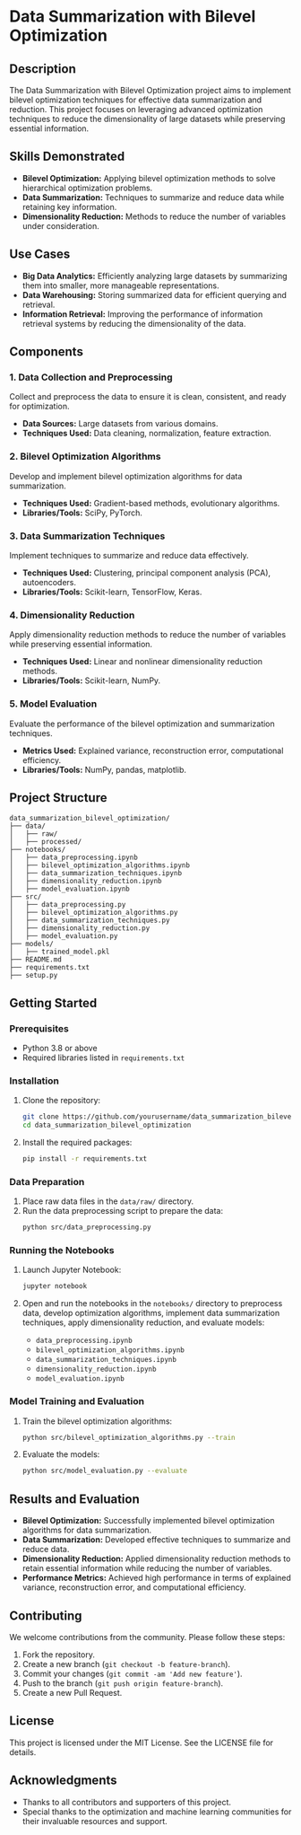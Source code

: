 # Data Summarization with Bilevel Optimization

## Description

The Data Summarization with Bilevel Optimization project aims to implement bilevel optimization techniques for effective data summarization and reduction. This project focuses on leveraging advanced optimization techniques to reduce the dimensionality of large datasets while preserving essential information.

## Skills Demonstrated

- **Bilevel Optimization:** Applying bilevel optimization methods to solve hierarchical optimization problems.
- **Data Summarization:** Techniques to summarize and reduce data while retaining key information.
- **Dimensionality Reduction:** Methods to reduce the number of variables under consideration.

## Use Cases

- **Big Data Analytics:** Efficiently analyzing large datasets by summarizing them into smaller, more manageable representations.
- **Data Warehousing:** Storing summarized data for efficient querying and retrieval.
- **Information Retrieval:** Improving the performance of information retrieval systems by reducing the dimensionality of the data.

## Components

### 1. Data Collection and Preprocessing

Collect and preprocess the data to ensure it is clean, consistent, and ready for optimization.

- **Data Sources:** Large datasets from various domains.
- **Techniques Used:** Data cleaning, normalization, feature extraction.

### 2. Bilevel Optimization Algorithms

Develop and implement bilevel optimization algorithms for data summarization.

- **Techniques Used:** Gradient-based methods, evolutionary algorithms.
- **Libraries/Tools:** SciPy, PyTorch.

### 3. Data Summarization Techniques

Implement techniques to summarize and reduce data effectively.

- **Techniques Used:** Clustering, principal component analysis (PCA), autoencoders.
- **Libraries/Tools:** Scikit-learn, TensorFlow, Keras.

### 4. Dimensionality Reduction

Apply dimensionality reduction methods to reduce the number of variables while preserving essential information.

- **Techniques Used:** Linear and nonlinear dimensionality reduction methods.
- **Libraries/Tools:** Scikit-learn, NumPy.

### 5. Model Evaluation

Evaluate the performance of the bilevel optimization and summarization techniques.

- **Metrics Used:** Explained variance, reconstruction error, computational efficiency.
- **Libraries/Tools:** NumPy, pandas, matplotlib.

## Project Structure

```
data_summarization_bilevel_optimization/
├── data/
│   ├── raw/
│   ├── processed/
├── notebooks/
│   ├── data_preprocessing.ipynb
│   ├── bilevel_optimization_algorithms.ipynb
│   ├── data_summarization_techniques.ipynb
│   ├── dimensionality_reduction.ipynb
│   ├── model_evaluation.ipynb
├── src/
│   ├── data_preprocessing.py
│   ├── bilevel_optimization_algorithms.py
│   ├── data_summarization_techniques.py
│   ├── dimensionality_reduction.py
│   ├── model_evaluation.py
├── models/
│   ├── trained_model.pkl
├── README.md
├── requirements.txt
├── setup.py
```

## Getting Started

### Prerequisites

- Python 3.8 or above
- Required libraries listed in `requirements.txt`

### Installation

1. Clone the repository:
   ```bash
   git clone https://github.com/yourusername/data_summarization_bilevel_optimization.git
   cd data_summarization_bilevel_optimization
   ```

2. Install the required packages:
   ```bash
   pip install -r requirements.txt
   ```

### Data Preparation

1. Place raw data files in the `data/raw/` directory.
2. Run the data preprocessing script to prepare the data:
   ```bash
   python src/data_preprocessing.py
   ```

### Running the Notebooks

1. Launch Jupyter Notebook:
   ```bash
   jupyter notebook
   ```

2. Open and run the notebooks in the `notebooks/` directory to preprocess data, develop optimization algorithms, implement data summarization techniques, apply dimensionality reduction, and evaluate models:
   - `data_preprocessing.ipynb`
   - `bilevel_optimization_algorithms.ipynb`
   - `data_summarization_techniques.ipynb`
   - `dimensionality_reduction.ipynb`
   - `model_evaluation.ipynb`

### Model Training and Evaluation

1. Train the bilevel optimization algorithms:
   ```bash
   python src/bilevel_optimization_algorithms.py --train
   ```

2. Evaluate the models:
   ```bash
   python src/model_evaluation.py --evaluate
   ```

## Results and Evaluation

- **Bilevel Optimization:** Successfully implemented bilevel optimization algorithms for data summarization.
- **Data Summarization:** Developed effective techniques to summarize and reduce data.
- **Dimensionality Reduction:** Applied dimensionality reduction methods to retain essential information while reducing the number of variables.
- **Performance Metrics:** Achieved high performance in terms of explained variance, reconstruction error, and computational efficiency.

## Contributing

We welcome contributions from the community. Please follow these steps:

1. Fork the repository.
2. Create a new branch (`git checkout -b feature-branch`).
3. Commit your changes (`git commit -am 'Add new feature'`).
4. Push to the branch (`git push origin feature-branch`).
5. Create a new Pull Request.

## License

This project is licensed under the MIT License. See the LICENSE file for details.

## Acknowledgments

- Thanks to all contributors and supporters of this project.
- Special thanks to the optimization and machine learning communities for their invaluable resources and support.
